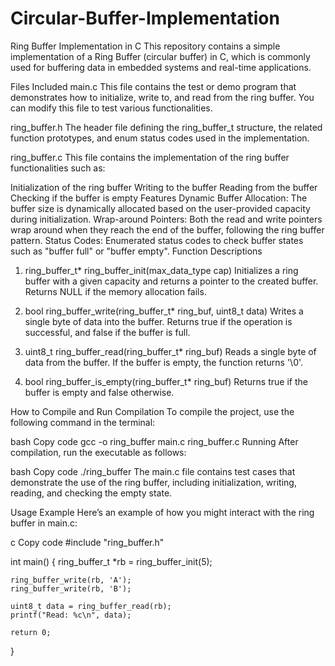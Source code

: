 # Circular-Buffer-Implementation
Ring Buffer Implementation in C
This repository contains a simple implementation of a Ring Buffer (circular buffer) in C, which is commonly used for buffering data in embedded systems and real-time applications.

Files Included
main.c
This file contains the test or demo program that demonstrates how to initialize, write to, and read from the ring buffer. You can modify this file to test various functionalities.

ring_buffer.h
The header file defining the ring_buffer_t structure, the related function prototypes, and enum status codes used in the implementation.

ring_buffer.c
This file contains the implementation of the ring buffer functionalities such as:

Initialization of the ring buffer
Writing to the buffer
Reading from the buffer
Checking if the buffer is empty
Features
Dynamic Buffer Allocation: The buffer size is dynamically allocated based on the user-provided capacity during initialization.
Wrap-around Pointers: Both the read and write pointers wrap around when they reach the end of the buffer, following the ring buffer pattern.
Status Codes: Enumerated status codes to check buffer states such as "buffer full" or "buffer empty".
Function Descriptions
1. ring_buffer_t* ring_buffer_init(max_data_type cap)
Initializes a ring buffer with a given capacity and returns a pointer to the created buffer. Returns NULL if the memory allocation fails.

2. bool ring_buffer_write(ring_buffer_t* ring_buf, uint8_t data)
Writes a single byte of data into the buffer. Returns true if the operation is successful, and false if the buffer is full.

3. uint8_t ring_buffer_read(ring_buffer_t* ring_buf)
Reads a single byte of data from the buffer. If the buffer is empty, the function returns '\0'.

4. bool ring_buffer_is_empty(ring_buffer_t* ring_buf)
Returns true if the buffer is empty and false otherwise.

How to Compile and Run
Compilation
To compile the project, use the following command in the terminal:

bash
Copy code
gcc -o ring_buffer main.c ring_buffer.c
Running
After compilation, run the executable as follows:

bash
Copy code
./ring_buffer
The main.c file contains test cases that demonstrate the use of the ring buffer, including initialization, writing, reading, and checking the empty state.

Usage Example
Here’s an example of how you might interact with the ring buffer in main.c:

c
Copy code
#include "ring_buffer.h"

int main() {
    ring_buffer_t *rb = ring_buffer_init(5);

    ring_buffer_write(rb, 'A');
    ring_buffer_write(rb, 'B');

    uint8_t data = ring_buffer_read(rb);
    printf("Read: %c\n", data);

    return 0;
}
